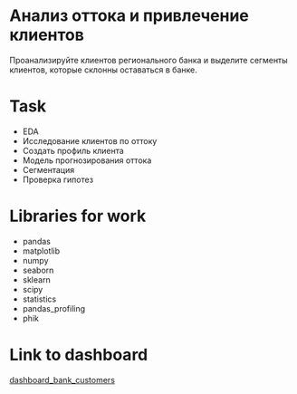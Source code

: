 # Анализ оттока и привлечение клиентов

Проанализируйте клиентов регионального банка и выделите сегменты клиентов, которые склонны оставаться в банке.

# Task
- EDA
- Исследование клиентов по оттоку
- Создать профиль клиента
- Модель прогнозирования оттока
- Сегментация
- Проверка гипотез
  
# Libraries for work
- pandas
- matplotlib
- numpy
- seaborn
- sklearn
- scipy
- statistics
- pandas_profiling
- phik

# Link to dashboard
[dashboard_bank_customers](https://public.tableau.com/app/profile/igor.suchkov/viz/Analysis_of_churn_in_the_bank_suchkov/____?publish=yes)
